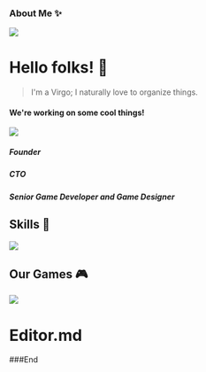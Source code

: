 ### About Me ✨
![](https://scontent.fdnz1-1.fna.fbcdn.net/v/t39.30808-6/301408661_806682060464176_2742404667438098809_n.jpg?_nc_cat=102&ccb=1-7&_nc_sid=09cbfe&_nc_ohc=sofMthBM6IkAX_p_2Fi&_nc_ht=scontent.fdnz1-1.fna&oh=00_AT_XXpaIV3h8siyzgYDw2nv2A3V9Ed13o2leg4JbMpck2g&oe=632C2668)

# Hello folks! 👋
> I'm a Virgo; I naturally love to organize things.


#### We're working on some cool things!
![](https://static.wixstatic.com/media/77d9fe_92c8659ffb194f41ab0aa688e33a48d8~mv2.png/v1/fill/w_228,h_140,al_c,q_85,usm_0.66_1.00_0.01,enc_auto/funikalogo%20(1))
##### Founder
##### CTO
##### Senior Game Developer and Game Designer

## Skills 🔧

![](https://i.imgur.com/Bq2pVDD.png)

## Our Games 🎮
![](https://i.imgur.com/fSn3int.jpg)


# Editor.md
###End
